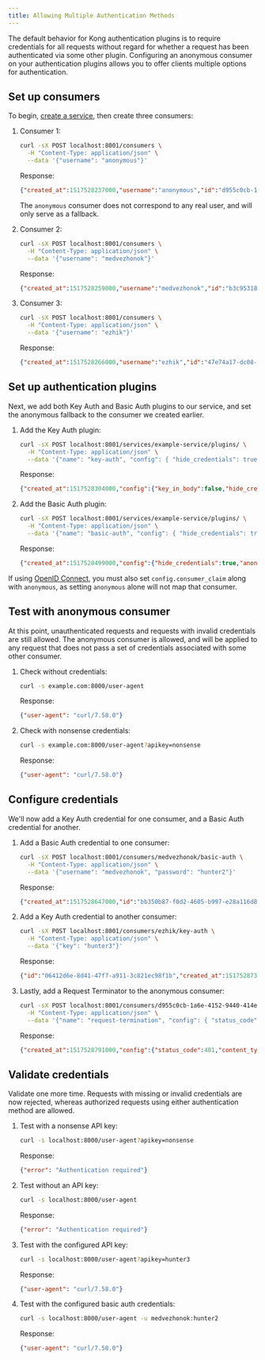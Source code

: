 ```yaml
---
title: Allowing Multiple Authentication Methods
---
```


The default behavior for Kong authentication plugins is to require credentials
for all requests without regard for whether a request has been authenticated
via some other plugin. Configuring an anonymous consumer on your authentication
plugins allows you to offer clients multiple options for authentication.

## Set up consumers

To begin, [create a service](/gateway/{{page.kong_version}}/admin-api/#service-object),
then create three consumers:


1. Consumer 1:
    ```bash
    curl -sX POST localhost:8001/consumers \
      -H "Content-Type: application/json" \
      --data '{"username": "anonymous"}'
    
    ```

    Response:
    ```json
    {"created_at":1517528237000,"username":"anonymous","id":"d955c0cb-1a6e-4152-9440-414ebb8fee8a"}
    ```

    The `anonymous` consumer does not correspond to any real user, and will only serve as a fallback.

1. Consumer 2:
    ```sh
    curl -sX POST localhost:8001/consumers \
      -H "Content-Type: application/json" \
      --data '{"username": "medvezhonok"}'
    ```

    Response:
    ```json
    {"created_at":1517528259000,"username":"medvezhonok","id":"b3c95318-a932-4bb2-9d74-1298a3ffc87c"}
    ```

1. Consumer 3:
    
    ```sh
    curl -sX POST localhost:8001/consumers \
      -H "Content-Type: application/json" \
      --data '{"username": "ezhik"}'
    ```

    Response:
    ```json
    {"created_at":1517528266000,"username":"ezhik","id":"47e74a17-dc08-4786-a8cf-d8e4f38a5459"}
    ```


## Set up authentication plugins

Next, we add both Key Auth and Basic Auth plugins to our service, and set the anonymous fallback to the consumer we created earlier.


1. Add the Key Auth plugin:

    ```bash
    curl -sX POST localhost:8001/services/example-service/plugins/ \
      -H "Content-Type: application/json" \
      --data '{"name": "key-auth", "config": { "hide_credentials": true, "anonymous": "d955c0cb-1a6e-4152-9440-414ebb8fee8a"} }'
    ```
    
    Response:
    ```json
    {"created_at":1517528304000,"config":{"key_in_body":false,"hide_credentials":true,"anonymous":"d955c0cb-1a6e-4152-9440-414ebb8fee8a","run_on_preflight":true,"key_names":["apikey"]},"id":"bb884f7b-4e48-4166-8c80-c858b5a4c357","name":"key-auth","service_id":"a2a168a8-4491-4fe1-9426-cde3b5fcd45b","enabled":true}
    ```

1. Add the Basic Auth plugin:

    ```sh
    curl -sX POST localhost:8001/services/example-service/plugins/ \
      -H "Content-Type: application/json" \
      --data '{"name": "basic-auth", "config": { "hide_credentials": true, "anonymous": "d955c0cb-1a6e-4152-9440-414ebb8fee8a"} }'
    ```
  
    Response:
    ```json
    {"created_at":1517528499000,"config":{"hide_credentials":true,"anonymous":"d955c0cb-1a6e-4152-9440-414ebb8fee8a"},"id":"e5a40543-debe-4225-a879-a54901368e6d","name":"basic-auth","service_id":"a2a168a8-4491-4fe1-9426-cde3b5fcd45b","enabled":true}
    ```

If using [OpenID Connect](/hub/kong-inc/openid-connect/), you must also set `config.consumer_claim` along with `anonymous`, as setting `anonymous` alone will not map that consumer.

## Test with anonymous consumer

At this point, unauthenticated requests and requests with invalid credentials are still allowed. The anonymous consumer is allowed, and will be applied to any request that does not pass a set of credentials associated with some other consumer.


1. Check without credentials:
    
    ```bash
    curl -s example.com:8000/user-agent
    ```

    Response:
    ```json
    {"user-agent": "curl/7.58.0"}
    ```

1. Check with nonsense credentials:
    ```sh
    curl -s example.com:8000/user-agent?apikey=nonsense
    ```
    
    Response:
    ```json
    {"user-agent": "curl/7.58.0"}
    ```


## Configure credentials 

We'll now add a Key Auth credential for one consumer, and a Basic Auth credential for another.

1. Add a Basic Auth credential to one consumer:
    ```bash
    curl -sX POST localhost:8001/consumers/medvezhonok/basic-auth \
      -H "Content-Type: application/json" \
      --data '{"username": "medvezhonok", "password": "hunter2"}'
    ```

    Response:
    ```json
    {"created_at":1517528647000,"id":"bb350b87-f0d2-4605-b997-e28a116d8b6d","username":"medvezhonok","password":"f239a0404351d7170201e7f92fa9b3159e47bb01","consumer_id":"b3c95318-a932-4bb2-9d74-1298a3ffc87c"}
    ```

1. Add a Key Auth credential to another consumer:
    ```sh
    curl -sX POST localhost:8001/consumers/ezhik/key-auth \
      -H "Content-Type: application/json" \
      --data '{"key": "hunter3"}'
    ```

    Response:
    ```json
    {"id":"06412d6e-8d41-47f7-a911-3c821ec98f1b","created_at":1517528730000,"key":"hunter3","consumer_id":"47e74a17-dc08-4786-a8cf-d8e4f38a5459"}
    ```

1. Lastly, add a Request Terminator to the anonymous consumer:

    ```bash
    curl -sX POST localhost:8001/consumers/d955c0cb-1a6e-4152-9440-414ebb8fee8a/plugins/ \
      -H "Content-Type: application/json" \
      --data '{"name": "request-termination", "config": { "status_code": 401, "content_type": "application/json; charset=utf-8", "body": "{\"error\": \"Authentication required\"}"} }'
    ```

    Response:
    ```json
    {"created_at":1517528791000,"config":{"status_code":401,"content_type":"application\/json; charset=utf-8","body":"{\"error\": \"Authentication required\"}"},"id":"21fc5f6f-363f-4d79-b533-ce26d4478879","name":"request-termination","enabled":true,"consumer_id":"d955c0cb-1a6e-4152-9440-414ebb8fee8a"}
    ```

## Validate credentials 

Validate one more time. Requests with missing or invalid credentials are now rejected, whereas authorized requests using either authentication method are allowed.

1. Test with a nonsense API key:

    ```bash
    curl -s localhost:8000/user-agent?apikey=nonsense
    ```
    
    Response:
    ```json
    {"error": "Authentication required"}
    ```

1. Test without an API key:
    ```sh
    curl -s localhost:8000/user-agent
    ```
    
    Response:
    ```json
    {"error": "Authentication required"}
    ```

1. Test with the configured API key:

    ```sh
    curl -s localhost:8000/user-agent?apikey=hunter3
    ```

    Response:
    ```json
    {"user-agent": "curl/7.58.0"}
    ```

1. Test with the configured basic auth credentials:
    ```sh
    curl -s localhost:8000/user-agent -u medvezhonok:hunter2
    ```

    Response:
    ```json
    {"user-agent": "curl/7.58.0"}
    ```
